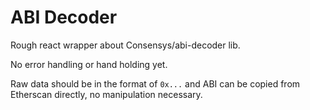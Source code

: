 # ABI Decoder

Rough react wrapper about Consensys/abi-decoder lib. 

No error handling or hand holding yet. 

Raw data should be in the format of `0x...` and ABI can be copied from Etherscan directly, no manipulation necessary. 